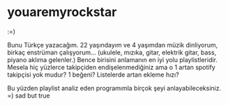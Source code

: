 # youaremyrockstar
:=)


Bunu Türkçe yazacağım. 22 yaşındayım ve 4 yaşımdan müzik dinliyorum, birkaç enstrüman çalışyorum... (ukulele, mızıka, gitar, elektrik gitar, bass, piyano aklıma gelenler.) Bence birisini anlamanın en iyi yolu playlistleridir. 
Mesela hiç yüzlerce takipçiden endişelenmediğiniz ama o 1 artan spotify takipçisi yok mudur? 1 beğeni? Listelerde artan ekleme hızı?

Bu yüzden playlist analiz eden programımla birçok şeyi anlayabileceksiniz. =)
sad but true
